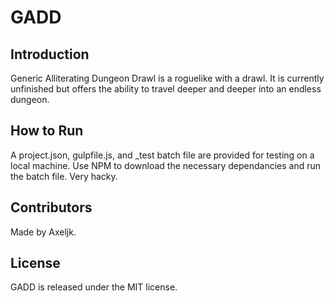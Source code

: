 # GADD

## Introduction

Generic Alliterating Dungeon Drawl is a roguelike with a drawl. It is currently unfinished but offers the ability to travel deeper and deeper into an endless dungeon.

## How to Run

A project.json, gulpfile.js, and \_test batch file are provided for testing on a local machine. Use NPM to download the necessary dependancies and run the batch file. Very hacky.

## Contributors

Made by Axeljk.

## License

GADD is released under the MIT license. 
